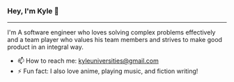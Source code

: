 ### Hey, I'm Kyle 👋

---

I'm A software engineer who loves solving complex problems effectively and a team player who values his
team members and strives to make good product in an integral way.

- 📫 How to reach me: kyleuniversities@gmail.com
- ⚡ Fun fact: I also love anime, playing music, and fiction writing!

<!--
**kyleuniversities/kyleuniversities** is a ✨ _special_ ✨ repository because its `README.md` (this file) appears on your GitHub profile.

Here are some ideas to get you started:

- 🔭 I’m currently working on ...
- 🌱 I’m currently learning ...
- 👯 I’m looking to collaborate on ...
- 🤔 I’m looking for help with ...
- 💬 Ask me about ...
- 📫 How to reach me: ...
- 😄 Pronouns: ...
- ⚡ Fun fact: ...
-->
